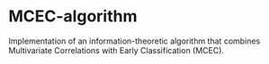 # MCEC-algorithm
Implementation of an information-theoretic algorithm that combines Multivariate Correlations with Early Classification (MCEC).
